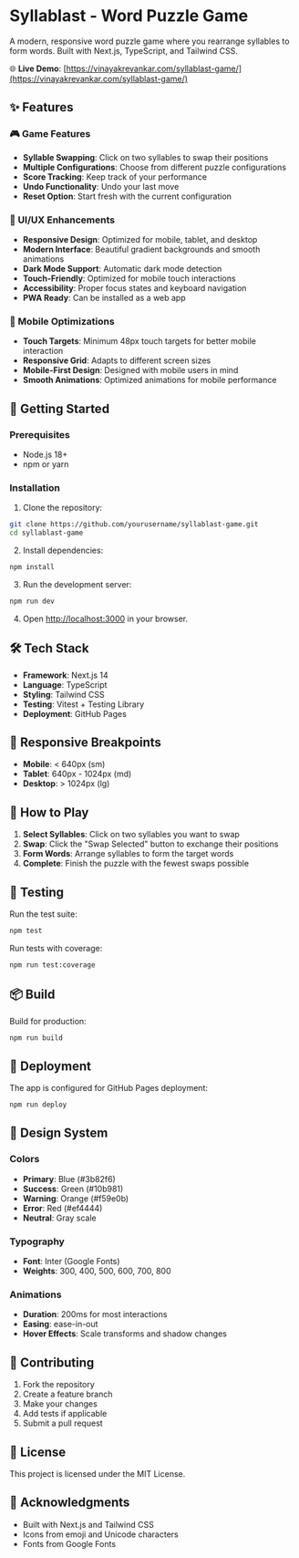# Syllablast - Word Puzzle Game

A modern, responsive word puzzle game where you rearrange syllables to form words. Built with Next.js, TypeScript, and Tailwind CSS.

🌐 **Live Demo**: [https://vinayakrevankar.com/syllablast-game/](https://vinayakrevankar.com/syllablast-game/)

## ✨ Features

### 🎮 Game Features
- **Syllable Swapping**: Click on two syllables to swap their positions
- **Multiple Configurations**: Choose from different puzzle configurations
- **Score Tracking**: Keep track of your performance
- **Undo Functionality**: Undo your last move
- **Reset Option**: Start fresh with the current configuration

### 🎨 UI/UX Enhancements
- **Responsive Design**: Optimized for mobile, tablet, and desktop
- **Modern Interface**: Beautiful gradient backgrounds and smooth animations
- **Dark Mode Support**: Automatic dark mode detection
- **Touch-Friendly**: Optimized for mobile touch interactions
- **Accessibility**: Proper focus states and keyboard navigation
- **PWA Ready**: Can be installed as a web app

### 📱 Mobile Optimizations
- **Touch Targets**: Minimum 48px touch targets for better mobile interaction
- **Responsive Grid**: Adapts to different screen sizes
- **Mobile-First Design**: Designed with mobile users in mind
- **Smooth Animations**: Optimized animations for mobile performance

## 🚀 Getting Started

### Prerequisites
- Node.js 18+ 
- npm or yarn

### Installation

1. Clone the repository:
```bash
git clone https://github.com/yourusername/syllablast-game.git
cd syllablast-game
```

2. Install dependencies:
```bash
npm install
```

3. Run the development server:
```bash
npm run dev
```

4. Open [http://localhost:3000](http://localhost:3000) in your browser.

## 🛠️ Tech Stack

- **Framework**: Next.js 14
- **Language**: TypeScript
- **Styling**: Tailwind CSS
- **Testing**: Vitest + Testing Library
- **Deployment**: GitHub Pages

## 📱 Responsive Breakpoints

- **Mobile**: < 640px (sm)
- **Tablet**: 640px - 1024px (md)
- **Desktop**: > 1024px (lg)

## 🎯 How to Play

1. **Select Syllables**: Click on two syllables you want to swap
2. **Swap**: Click the "Swap Selected" button to exchange their positions
3. **Form Words**: Arrange syllables to form the target words
4. **Complete**: Finish the puzzle with the fewest swaps possible

## 🧪 Testing

Run the test suite:
```bash
npm test
```

Run tests with coverage:
```bash
npm run test:coverage
```

## 📦 Build

Build for production:
```bash
npm run build
```

## 🚀 Deployment

The app is configured for GitHub Pages deployment:
```bash
npm run deploy
```

## 🎨 Design System

### Colors
- **Primary**: Blue (#3b82f6)
- **Success**: Green (#10b981)
- **Warning**: Orange (#f59e0b)
- **Error**: Red (#ef4444)
- **Neutral**: Gray scale

### Typography
- **Font**: Inter (Google Fonts)
- **Weights**: 300, 400, 500, 600, 700, 800

### Animations
- **Duration**: 200ms for most interactions
- **Easing**: ease-in-out
- **Hover Effects**: Scale transforms and shadow changes

## 🤝 Contributing

1. Fork the repository
2. Create a feature branch
3. Make your changes
4. Add tests if applicable
5. Submit a pull request

## 📄 License

This project is licensed under the MIT License.

## 🙏 Acknowledgments

- Built with Next.js and Tailwind CSS
- Icons from emoji and Unicode characters
- Fonts from Google Fonts
